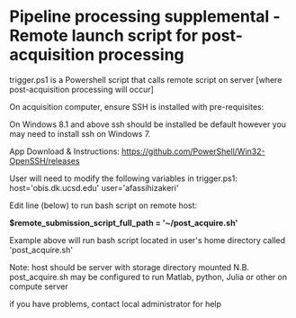 # **Pipeline processing supplemental - Remote launch script for post-acquisition processing**

trigger.ps1 is a Powershell script that calls remote script on server [where post-acquisition processing will occur]

On acquisition computer, ensure SSH is installed with pre-requisites:

On Windows 8.1 and above ssh should be installed be default however you may need to install ssh on Windows 7.

App Download & Instructions: https://github.com/PowerShell/Win32-OpenSSH/releases

User will need to modify the following variables in trigger.ps1:
host='obis.dk.ucsd.edu'
user='afassihizakeri'

Edit line (below) to run bash script on remote host:

**$remote_submission_script_full_path = '~/post_acquire.sh'**

Example above will run bash script located in user's home directory called 'post_acquire.sh'

Note: host should be server with storage directory mounted
N.B. post_acquire.sh may be configured to run Matlab, python, Julia or other on compute server

if you have problems, contact local administrator for help